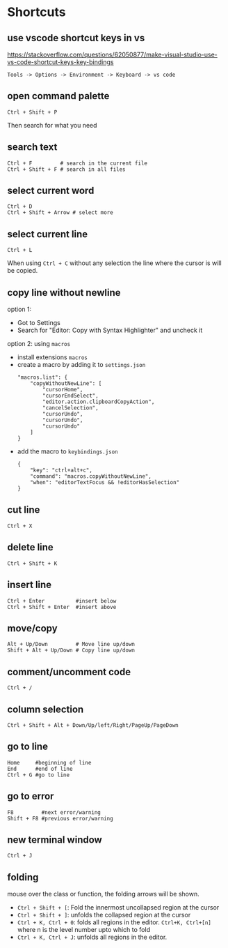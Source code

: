 # Shortcuts

## use vscode shortcut keys in vs
https://stackoverflow.com/questions/62050877/make-visual-studio-use-vs-code-shortcut-keys-key-bindings
```
Tools -> Options -> Environment -> Keyboard -> vs code
```

## open command palette
```
Ctrl + Shift + P
```
Then search for what you need

## search text
```
Ctrl + F         # search in the current file
Ctrl + Shift + F # search in all files
```

## select current word
```
Ctrl + D
Ctrl + Shift + Arrow # select more
```

## select current line
```
Ctrl + L
```
When using `Ctrl + C` without any selection the line where the cursor is will be copied.

## copy line without newline
option 1:
- Got to Settings
- Search for "Editor: Copy with Syntax Highlighter" and uncheck it

option 2: using `macros`
- install extensions `macros`
- create a macro by adding it to `settings.json`
  ```
  "macros.list": {
      "copyWithoutNewLine": [
          "cursorHome",
          "cursorEndSelect",
          "editor.action.clipboardCopyAction",
          "cancelSelection",
          "cursorUndo",
          "cursorUndo",
          "cursorUndo"
      ]
  }
  ```
- add the macro to `keybindings.json`
  ```
  {
      "key": "ctrl+alt+c",
      "command": "macros.copyWithoutNewLine",
      "when": "editorTextFocus && !editorHasSelection"
  }
  ```

## cut line
```
Ctrl + X
```

## delete line
```
Ctrl + Shift + K
```

## insert line
```
Ctrl + Enter          #insert below
Ctrl + Shift + Enter  #insert above
```

## move/copy
```
Alt + Up/Down         # Move line up/down
Shift + Alt + Up/Down # Copy line up/down
```

## comment/uncomment code
```
Ctrl + /
```

## column selection
```
Ctrl + Shift + Alt + Down/Up/left/Right/PageUp/PageDown
```

## go to line
```
Home     #beginning of line
End      #end of line
Ctrl + G #go to line
```

## go to error
```
F8         #next error/warning
Shift + F8 #previous error/warning
```

## new terminal window
```
Ctrl + J
```

## folding
mouse over the class or function, the folding arrows will be shown.
- `Ctrl + Shift + [`: Fold the innermost uncollapsed region at the cursor
- `Ctrl + Shift + ]`: unfolds the collapsed region at the cursor
- `Ctrl + K, Ctrl + 0`: folds all regions in the editor. `Ctrl+K, Ctrl+[n]` where n is the level number upto which to fold
- `Ctrl + K, Ctrl + J`: unfolds all regions in the editor.

